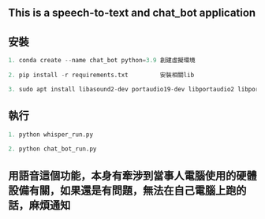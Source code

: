 
## This is a speech-to-text and chat_bot application


## 安裝
```python
1. conda create --name chat_bot python=3.9 創建虛擬環境
  
2. pip install -r requirements.txt         安裝相關lib

3. sudo apt install libasound2-dev portaudio19-dev libportaudio2 libportaudiocpp0 ffmpeg  根據linux硬體系統有些版本，需要額外安裝
```

## 執行
```python
1. python whisper_run.py 
  
2. python chat_bot_run.py 
```


## 用語音這個功能，本身有牽涉到當事人電腦使用的硬體設備有關，如果還是有問題，無法在自己電腦上跑的話，麻煩通知
